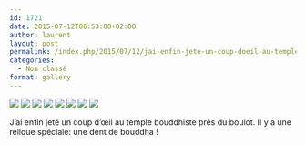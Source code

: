 ```yaml
---
id: 1721
date: 2015-07-12T06:53:00+02:00
author: laurent
layout: post
permalink: /index.php/2015/07/12/jai-enfin-jete-un-coup-doeil-au-temple-bouddhiste/
categories:
  - Non classé
format: gallery
---
```

<img src="/images/2015/07/tumblr_nrd4gddrwq1uuvt0bo1_1280.jpg" />
<img src="/images/2015/07/tumblr_nrd4gddrwq1uuvt0bo2_1280.jpg" />
<img src="/images/2015/07/tumblr_nrd4gddrwq1uuvt0bo3_1280.jpg" />
<img src="/images/2015/07/tumblr_nrd4gddrwq1uuvt0bo4_1280.jpg" />
<img src="/images/2015/07/tumblr_nrd4gddrwq1uuvt0bo5_1280.jpg" />
<img src="/images/2015/07/tumblr_nrd4gddrwq1uuvt0bo6_1280.jpg" />
<img src="/images/2015/07/tumblr_nrd4gddrwq1uuvt0bo7_1280.jpg" />
<img src="/images/2015/07/tumblr_nrd4gddrwq1uuvt0bo8_1280.jpg" />

J&rsquo;ai enfin jeté un coup d&rsquo;œil au temple bouddhiste près du boulot. Il y a une relique spéciale: une dent de bouddha !